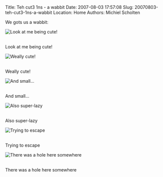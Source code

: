 Title: Teh cut3 1ns - a wabbit
Date: 2007-08-03 17:57:08
Slug: 20070803-teh-cut3-1ns-a-wabbit
Location: Home
Authors: Michiel Scholten

<p>We gots us a wabbit:</p>

<div class="content-image"><div><img src="http://aquariusoft.org/~mbscholt/images/content/lizzy/p8030061.jpg" alt="Look at me being cute!" title="Look at me being cute!" /></div></div>
<br style="clear: both;" />
<p>Look at me being cute!</p>

<div class="content-image"><div><img src="http://aquariusoft.org/~mbscholt/images/content/lizzy/p8030063.jpg" alt="Weally cute!" title="Weally cute!" /></div></div>
<br style="clear: both;" />
<p>Weally cute!</p>

<div class="content-image"><div><img src="http://aquariusoft.org/~mbscholt/images/content/lizzy/p8030067.jpg" alt="And small..." title="And small..." /></div></div>
<br style="clear: both;" />
<p>And small...</p>

<div class="content-image"><div><img src="http://aquariusoft.org/~mbscholt/images/content/lizzy/p8030068.jpg" alt="Also super-lazy" title="Also super-lazy" /></div></div>
<br style="clear: both;" />
<p>Also super-lazy</p>

<div class="content-image"><div><img src="http://aquariusoft.org/~mbscholt/images/content/lizzy/p8030075.jpg" alt="Trying to escape" title="Trying to escape" /></div></div>
<br style="clear: both;" />
<p>Trying to escape</p>

<div class="content-image"><div><img src="http://aquariusoft.org/~mbscholt/images/content/lizzy/p8030077.jpg" alt="There was a hole here somewhere" title="There was a hole here somewhere" /></div></div>
<br style="clear: both;" />
<p>There was a hole here somewhere</p>

